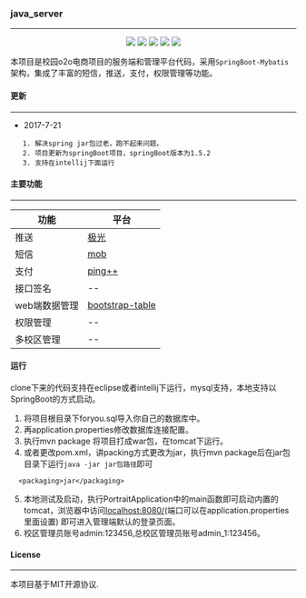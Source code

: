 ### java_server

----------
<p align="center">
<a href="http://www.oracle.com/technetwork/java/javase/overview/index.html"><img src="https://img.shields.io/badge/language-java%208.0-orange.svg"></a>
<a href="https://www.jetbrains.com/idea/"><img src="https://img.shields.io/badge/platform-jetbrains-66FF99.svg"></a>
<a href="https://www.jetbrains.com/idea/"><img src="https://img.shields.io/badge/platform-eclipse-46aae6.svg"></a>
<img src="https://img.shields.io/badge/license-MIT%203.0-CC3333.svg">
<img src="https://img.shields.io/badge/release-1.0.0-brightgreen.svg">
</p>

本项目是校园o2o电商项目的服务端和管理平台代码，采用`SpringBoot-Mybatis`架构，集成了丰富的短信，推送，支付，权限管理等功能。

#### 更新

-------------
- 2017-7-21 
>  
       1. 解决spring jar包过老，跑不起来问题。
       2. 项目更新为springBoot项目，springBoot版本为1.5.2
       3. 支持在intellij下面运行


#### 主要功能

--------
|    功能    |   平台                            | 
|------------|-----------------------------------|
|   推送     |   [极光](https://www.jiguang.cn/) |
|   短信     |   [mob](http://www.mob.com/)      |
|   支付     |   [ping++](https://www.pingxx.com/)|
| 接口签名   |   --                               |
| web端数据管理 | [bootstrap-table](http://bootstrap-table.wenzhixin.net.cn/zh-cn/)|
| 权限管理   |   --                              |
| 多校区管理 |   --                              |

#### 运行
clone下来的代码支持在eclipse或者intellij下运行，mysql支持，本地支持以SpringBoot的方式启动。

1. 将项目根目录下foryou.sql导入你自己的数据库中。
2. 再application.properties修改数据库连接配置。
3. 执行mvn package 将项目打成war包，在tomcat下运行。
4. 或者更改pom.xml，讲packing方式更改为jar，执行mvn package后在jar包目录下运行```java -jar jar包路径```即可
 ```
   <packaging>jar</packaging>
 ```
5. 本地测试及启动，执行PortraitApplication中的main函数即可启动内置的tomcat，浏览器中访问[localhost:8080/](http://localhost:8080)(端口可以在application.properties里面设置)
即可进入管理端默认的登录页面。
6. 校区管理员账号admin:123456,总校区管理员账号admin_1:123456。
 
#### License

-----------
本项目基于MIT开源协议. 

